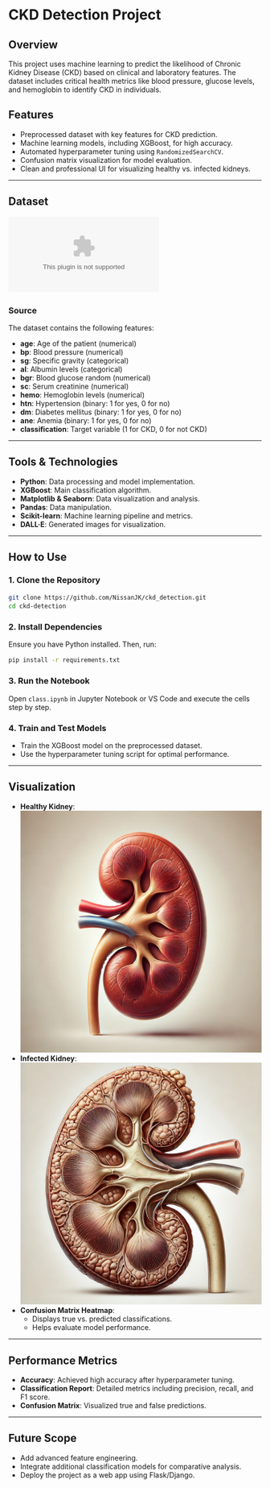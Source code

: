 # CKD Detection Project

## Overview

This project uses machine learning to predict the likelihood of Chronic Kidney Disease (CKD) based on clinical and laboratory features. The dataset includes critical health metrics like blood pressure, glucose levels, and hemoglobin to identify CKD in individuals.

## Features

- Preprocessed dataset with key features for CKD prediction.
- Machine learning models, including XGBoost, for high accuracy.
- Automated hyperparameter tuning using `RandomizedSearchCV`.
- Confusion matrix visualization for model evaluation.
- Clean and professional UI for visualizing healthy vs. infected kidneys.

---

## Dataset
![Dataset](/kidney.csv)

### Source
The dataset contains the following features:
- **age**: Age of the patient (numerical)
- **bp**: Blood pressure (numerical)
- **sg**: Specific gravity (categorical)
- **al**: Albumin levels (categorical)
- **bgr**: Blood glucose random (numerical)
- **sc**: Serum creatinine (numerical)
- **hemo**: Hemoglobin levels (numerical)
- **htn**: Hypertension (binary: 1 for yes, 0 for no)
- **dm**: Diabetes mellitus (binary: 1 for yes, 0 for no)
- **ane**: Anemia (binary: 1 for yes, 0 for no)
- **classification**: Target variable (1 for CKD, 0 for not CKD)

---

## Tools & Technologies

- **Python**: Data processing and model implementation.
- **XGBoost**: Main classification algorithm.
- **Matplotlib & Seaborn**: Data visualization and analysis.
- **Pandas**: Data manipulation.
- **Scikit-learn**: Machine learning pipeline and metrics.
- **DALL·E**: Generated images for visualization.

---

## How to Use

### 1. Clone the Repository
```bash
git clone https://github.com/NissanJK/ckd_detection.git
cd ckd-detection
```

### 2. Install Dependencies
Ensure you have Python installed. Then, run:
```bash
pip install -r requirements.txt
```

### 3. Run the Notebook
Open `class.ipynb` in Jupyter Notebook or VS Code and execute the cells step by step.

### 4. Train and Test Models
- Train the XGBoost model on the preprocessed dataset.
- Use the hyperparameter tuning script for optimal performance.

---

## Visualization

- **Healthy Kidney**: ![Healthy Kidney](static/healthy.webp)
- **Infected Kidney**: ![Infected Kidney](static/infected.webp)
- **Confusion Matrix Heatmap**:
  - Displays true vs. predicted classifications.
  - Helps evaluate model performance.

---

## Performance Metrics

- **Accuracy**: Achieved high accuracy after hyperparameter tuning.
- **Classification Report**: Detailed metrics including precision, recall, and F1 score.
- **Confusion Matrix**: Visualized true and false predictions.

---

## Future Scope

- Add advanced feature engineering.
- Integrate additional classification models for comparative analysis.
- Deploy the project as a web app using Flask/Django.



